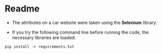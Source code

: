 # Readme 

* The attributes on a car website were taken using the **Selenium** library.

* If you try the following command line before running the code, the necessary libraries are loaded.

```
pip install -r requirements.txt 
```
